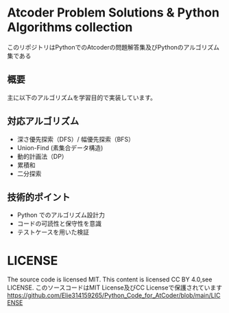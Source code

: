 # Atcoder Problem Solutions & Python Algorithms collection
このリポジトリはPythonでのAtcoderの問題解答集及びPythonのアルゴリズム集である
## 概要
主に以下のアルゴリズムを学習目的で実装しています。

## 対応アルゴリズム
- 深さ優先探索（DFS）/ 幅優先探索（BFS）
- Union-Find (素集合データ構造)
- 動的計画法（DP）
- 累積和
- 二分探索

## 技術的ポイント
- Python でのアルゴリズム設計力
- コードの可読性と保守性を意識
- テストケースを用いた検証

# LICENSE
The source code is licensed MIT. This content is licensed CC BY 4.0,see LICENSE.
このソースコードはMIT License及びCC Licenseで保護されています
https://github.com/Elie314159265/Python_Code_for_AtCoder/blob/main/LICENSE

